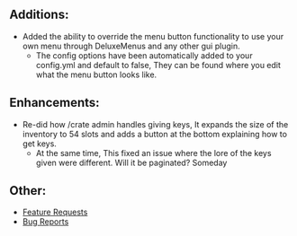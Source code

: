 ## Additions:

* Added the ability to override the menu button functionality to use your own menu through DeluxeMenus and any other gui
  plugin.
    * The config options have been automatically added to your config.yml and default to false, They can be found where
      you edit what the menu button looks like.

## Enhancements:

* Re-did how /crate admin handles giving keys, It expands the size of the inventory to 54 slots and adds a button at the
  bottom explaining how to get keys.
    * At the same time, This fixed an issue where the lore of the keys given were different. Will it be paginated?
      Someday

## Other:

* [Feature Requests](https://github.com/Crazy-Crew/CrazyCrates/issues)
* [Bug Reports](https://github.com/Crazy-Crew/CrazyCrates/issues)